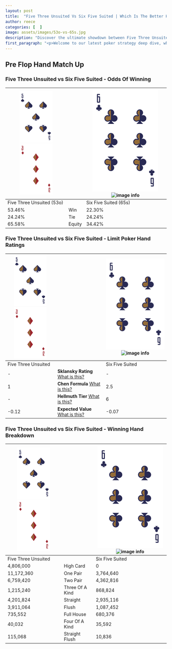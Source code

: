 ```yaml
---
layout: post
title:  "Five Three Unsuited Vs Six Five Suited | Which Is The Better Hand In Poker? A Complete Guide"
author: reece
categories: [  ]
image: assets/images/53o-vs-65s.jpg
description: "Discover the ultimate showdown between Five Three Unsuited and Six Five Suited in poker! Uncover the odds, strategies, and scenarios where one hand triumphs over the other. Get ready to up your poker game with this thrilling analysis."
first_paragraph: "<p>Welcome to our latest poker strategy deep dive, where we're pitting two distinct hands against each other in a high-stakes showdown: Five Three Unsuited vs Six Five Suited.</p><p>In the dynamic world of poker, every decision counts, and knowing which hand holds the upper hand is key to your success at the table.</p><p>In this article, we'll dissect these two hands, explore the scenarios where one dominates the other, and equip you with the knowledge to make strategic choices that can tip the odds in your favor.</p><p>Get ready to unravel the intriguing dynamics of these poker hands and elevate your game to new heights.</p>"
---
```




[comment]: # (sp0)

## Pre Flop Hand Match Up

<div class="table hand-ratings" markdown="1"> 



### Five Three Unsuited vs Six Five Suited - Odds Of Winning


    
| ![image info](assets/images/hand1/5.png) ![image info](assets/images/hand1/3o.png) |  | ![image info](assets/images/hand2/6.png) ![image info](assets/images/hand2/5s.png) |
| -------- | -------- | -------- |
| Five Three Unsuited (53o) |  | Six Five Suited (65s) |
| 53.46% | Win | 22.30% |
| 24.24% | Tie | 24.24% |
| 65.58% | Equity | 34.42% |




[comment]: # (sp1)



### Five Three Unsuited vs Six Five Suited - Limit Poker Hand Ratings


    
| ![image info](assets/images/hand1/5.png) ![image info](assets/images/hand1/3o.png) |  | ![image info](assets/images/hand2/6.png) ![image info](assets/images/hand2/5s.png) |
| -------- | -------- | -------- |
| Five Three Unsuited |  | Six Five Suited |
| - | **Sklansky Rating** [What is this?](/sklansky-rating-explained) | - |
| 1 | **Chen Formula** [What is this?](/chen-formula-explained) | 2.5 |
| - | **Hellmuth Tier** [What is this?](/Hellmuth-tier-explained) | 6 |
| -0.12 | **Expected Value** [What is this?](/expected-value-explained) | -0.07 |




[comment]: # (sp2)



### Five Three Unsuited vs Six Five Suited - Winning Hand Breakdown


    
| ![image info](assets/images/hand1/5.png) ![image info](assets/images/hand1/3o.png) |  | ![image info](assets/images/hand2/6.png) ![image info](assets/images/hand2/5s.png) |
| -------- | -------- | -------- |
| Five Three Unsuited |  | Six Five Suited |
| 4,806,000 | High Card | 0 |
| 11,172,360 | One Pair | 3,764,640 |
| 6,759,420 | Two Pair | 4,362,816 |
| 1,215,240 | Three Of A Kind | 868,824 |
| 4,201,824 | Straight | 2,935,116 |
| 3,911,064 | Flush | 1,087,452 |
| 735,552 | Full House | 680,376 |
| 40,032 | Four Of A Kind | 35,592 |
| 115,068 | Straight Flush | 10,836 |




[comment]: # (sp3)



</div>

[comment]: # (sp4)



[comment]: # (sp5)

